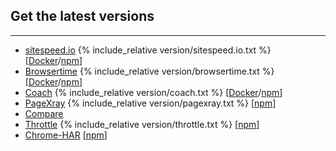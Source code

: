 ## Get the latest versions
* * *

 * [sitespeed.io](/documentation/sitespeed.io/) {% include_relative version/sitespeed.io.txt %} [[Docker](https://hub.docker.com/r/sitespeedio/sitespeed.io/)/[npm](https://www.npmjs.com/package/sitespeed.io)]
 * [Browsertime](/documentation/browsertime/) {% include_relative version/browsertime.txt %} [[Docker](https://hub.docker.com/r/sitespeedio/browsertime/)/[npm](https://www.npmjs.com/package/browsertime)]
 * [Coach](/documentation/coach/) {% include_relative version/coach.txt %} [[Docker](https://hub.docker.com/r/sitespeedio/coach/)/[npm](https://www.npmjs.com/package/webcoach)]
 * [PageXray](/documentation/pagexray/) {% include_relative version/pagexray.txt %} [[npm](https://www.npmjs.com/package/pagexray)]
 * [Compare](https://compare.sitespeed.io/)
 * [Throttle](/documentation/throttle/) {% include_relative version/throttle.txt %} [[npm](https://www.npmjs.com/package/@sitespeed.io/throttle)]
  * [Chrome-HAR](/documentation/chrome-har/) [[npm](https://www.npmjs.com/package/chrome-har)]
